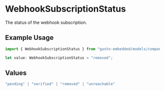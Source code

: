 # WebhookSubscriptionStatus

The status of the webhook subscription.

## Example Usage

```typescript
import { WebhookSubscriptionStatus } from "gusto-embedded/models/components";

let value: WebhookSubscriptionStatus = "removed";
```

## Values

```typescript
"pending" | "verified" | "removed" | "unreachable"
```